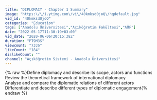 ```yaml
---
title: "DIPLOMACY - Chapter 1 Summary"
image: "https:\/\/i.ytimg.com\/vi\/40kmksd0joQ\/hqdefault.jpg"
vid_id: "40kmksd0joQ"
categories: "Education"
tags: ["Anadolu Üniversitesi","Açıköğretim Fakültesi","AÖF"]
date: "2022-05-17T11:30:19+03:00"
vid_date: "2020-06-06T20:15:38Z"
duration: "PT9M3S"
viewcount: "7336"
likeCount: "184"
dislikeCount: ""
channel: "Açıköğretim Sistemi - Anadolu Üniversitesi"
---
```

{% raw %}Define diplomacy and describe its scope, actors and functions<br />Review the theoretical framework of international diplomacy<br />Analyse and compare the diplomatic relations of different actors<br />Differentiate and describe different types of diplomatic engagement{% endraw %}
